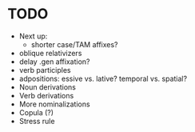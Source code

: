 # TODO

- Next up:
    - shorter case/TAM affixes?
- oblique relativizers
- delay .gen affixation?
- verb participles
- adpositions: essive vs. lative? temporal vs. spatial?
- Noun derivations
- Verb derivations
- More nominalizations
- Copula (?)
- Stress rule
